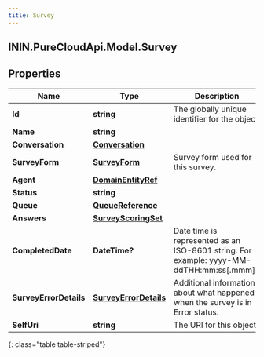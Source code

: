 ```yaml
---
title: Survey
---
```

## ININ.PureCloudApi.Model.Survey

## Properties

|Name | Type | Description | Notes|
|------------ | ------------- | ------------- | -------------|
| **Id** | **string** | The globally unique identifier for the object. | [optional] |
| **Name** | **string** |  | [optional] |
| **Conversation** | [**Conversation**](Conversation.html) |  | [optional] |
| **SurveyForm** | [**SurveyForm**](SurveyForm.html) | Survey form used for this survey. | [optional] |
| **Agent** | [**DomainEntityRef**](DomainEntityRef.html) |  | [optional] |
| **Status** | **string** |  | [optional] |
| **Queue** | [**QueueReference**](QueueReference.html) |  | [optional] |
| **Answers** | [**SurveyScoringSet**](SurveyScoringSet.html) |  | [optional] |
| **CompletedDate** | **DateTime?** | Date time is represented as an ISO-8601 string. For example: yyyy-MM-ddTHH:mm:ss[.mmm]Z | [optional] |
| **SurveyErrorDetails** | [**SurveyErrorDetails**](SurveyErrorDetails.html) | Additional information about what happened when the survey is in Error status. | [optional] |
| **SelfUri** | **string** | The URI for this object | [optional] |
{: class="table table-striped"}



